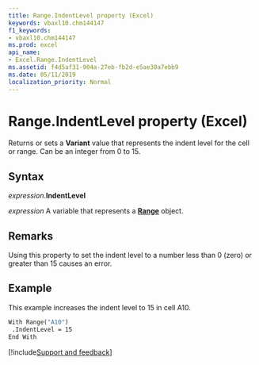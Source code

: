 ```yaml
---
title: Range.IndentLevel property (Excel)
keywords: vbaxl10.chm144147
f1_keywords:
- vbaxl10.chm144147
ms.prod: excel
api_name:
- Excel.Range.IndentLevel
ms.assetid: f4d5af31-904a-27eb-fb2d-e5ae38a7ebb9
ms.date: 05/11/2019
localization_priority: Normal
---
```



# Range.IndentLevel property (Excel)

Returns or sets a **Variant** value that represents the indent level for the cell or range. Can be an integer from 0 to 15.


## Syntax

_expression_.**IndentLevel**

_expression_ A variable that represents a **[Range](excel.range(object).md)** object.


## Remarks

Using this property to set the indent level to a number less than 0 (zero) or greater than 15 causes an error.


## Example

This example increases the indent level to 15 in cell A10.

```vb
With Range("A10") 
 .IndentLevel = 15 
End With
```




[!include[Support and feedback](~/includes/feedback-boilerplate.md)]

